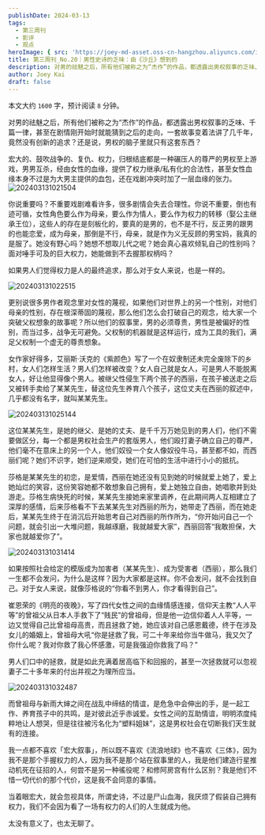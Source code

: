 ```yaml
---
publishDate: 2024-03-13
tags:
  - 第三周刊
  - 影评
  - 观点
heroImage: { src: 'https://joey-md-asset.oss-cn-hangzhou.aliyuncs.com/img/202403131051283.jpeg', inferSize: true}
title: 第三周刊_No.20｜男性史诗的乏味：由《沙丘》想到的
description: 对男的祛魅之后，所有他们被称之为“杰作”的作品，都透露出男权叙事的乏味、千篇一律。
author: Joey Kai
draft: false
---
```

本文大约 `1600` 字，预计阅读 `8` 分钟。

对男的祛魅之后，所有他们被称之为“杰作”的作品，都透露出男权叙事的乏味、千篇一律，甚至在剧情刚开始时就能猜到之后的走向，一套故事变着法讲了几千年，竟然没有创新的追求？还是说，男权的脑子里就只有这套东西？

宏大的、鼓吹战争的、复仇、权力，归根结底都是一种碾压人的尊严的男权至上游戏，男男互杀，经由女性的血缘，提供了权力继承/私有化的合法性，甚至女性血缘本身不过是为大男主提供的血包，还在戏剧冲突时加了一层血缘的张力。
![202403131021504](../assets/2024/202403131021504.png)

你说重要吗？不重要戏剧难看许多，很多剧情会失去合理性。你说不重要，倒也有迹可循，女性角色要么作为母亲，要么作为情人，要么作为权力的转移（娶公主继承王位），这些人的存在是刻板化的，要真的是男的，也不是不行，反正男的跟男的也能恋爱，成为母亲，那倒是不行，母亲，就是作为义无反顾的男宝妈，我真的是服了。她没有野心吗？她想不想取儿代之呢？她会真心喜欢倾轧自己的性别吗？面对唾手可及的巨大权力，她能做到不去握那权柄吗？

如果男人们觉得权力是人的最终追求，那么对于女人来说，也是一样的。

![202403131022515](../assets/2024/202403131022515.png)

更别说很多男作者观念里对女性的蔑视，如果他们对世界上的另一个性别，对他们母亲的性别，存在根深蒂固的蔑视，那么他们怎么会打破自己的观念，给大家一个突破父权想象的故事呢？所以他们的叙事里，男的必须尊贵，男性是被偏好的性别，而当过多，战争无可避免。父权制的机器就是这样运行，成为工具的我们，满足父权制一个虚无的尊贵想象。

女作家好得多，艾丽斯·沃克的《紫颜色》写了一个在奴隶制还未完全废除下的乡村，女人们怎样生活？男人们怎样被改变？女人自己就是女人，可是男人不能脱离女人，好让他显得像个男人。被继父性侵生下两个孩子的西丽，在孩子被送走之后又被转手卖给了某某先生，替这位先生养育八个孩子，这位丈夫在西丽的叙述中，几乎都没有名字，就叫某某先生。

![202403131025144](../assets/2024/202403131025144.png)

这位某某先生，是她的继父、是她的丈夫、是千千万万她见到的男人们，他们不需要做区分，每一个都是男权社会生产的套版男人，他们殴打妻子确立自己的尊严，他们毫不在意床上的另一个人，他们奴役一个女人像奴役牛马，甚至都不如，而西丽们呢？她们不识字，她们逆来顺受，她们在可怕的生活中进行小小的抵抗。

莎格是某某先生的初恋，是爱情，西丽在她还没有见到她的时候就爱上她了，爱上她灿烂的笑容，这份笑容她都不敢想象自己拥有，爱上她独立自由，她唱歌并到处游走。莎格生病快死的时候，某某先生接她来家里调养，在此期间两人互相建立了深厚的感情，后来莎格看不下去某某先生对西丽的所为，她带走了西丽，而在她走后，某某先生终于在消沉后开始思考自己对西丽的所作所为，“你开始问自己一个问题，就会引出一大堆问题，我越琢磨，我就越爱大家”，西丽回答“我敢担保，大家也就越爱你了”。

![202403131031414](../assets/2024/202403131031414.png)


如果按照社会给定的模版成为加害者（某某先生）、成为受害者（西丽），那么我们一生都不会发问，为什么是这样？因为大家都是这样。你不会发问，就不会找到自己。对于女人来说，就像莎格说的“你看不到男人，你才看得到自己”。

崔恩荣的《明亮的夜晚》，写了四代女性之间的血缘情感连接，信仰天主教“人人平等”的曾祖父从日本人手救下了“贱民”的曾祖母，但是他一边信仰着人人平等，一边又觉得自己比曾祖母高贵，而且拯救了她，她应该对自己感恩戴德，终于在涉及女儿的婚姻上，曾祖母大吼“你是拯救了我，可二十年来给你当牛做马，我又欠了你什么呢？我对你救了我心怀感激，可是我强迫你救我了吗？”

男人们口中的拯救，就是如此充满着居高临下和回报的，甚至一次拯救就可以忽视妻子二十多年来的付出并视之为理所应当。

![202403131032487](../assets/2024/202403131032487.png)


而曾祖母与新雨大婶之间在战乱中缔结的情谊，是危急中会伸出的手，是一起工作、养育孩子中的共鸣，是对彼此近乎赤诚爱。女性之间的互助情谊，明明浓度纯粹地让人想哭，但是往往被污名化为“塑料姐妹”，这是男权社会在切断我们天生就有的连接。

我一点都不喜欢「宏大叙事」，所以既不喜欢《流浪地球》也不喜欢《三体》，因为我不是那个手握权力的人，因为我不是那个站在叙事里的人，我是他们建造行星推动机死在征招的人，何尝不是另一种徭役呢？和修阿房宫有什么区别？我是他们不惜一切代价的那个代价，这是我不会同意的事情。

当着眼宏大，就会忽视具体，所谓史诗，不过是尸山血海，我厌烦了假装自己拥有权力，我们不会因为看了一场有权力的人们的人生就成为他。

太没有意义了，也太无聊了。

